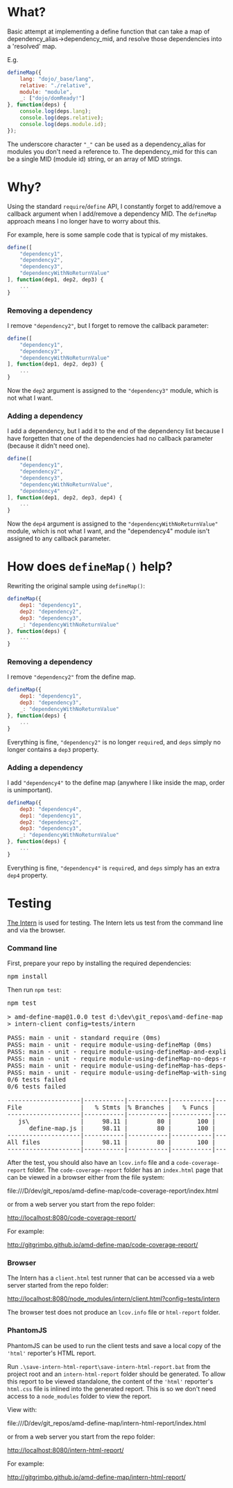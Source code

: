 # What?

Basic attempt at implementing a define function that can take a map of dependency_alias->dependency_mid, and
resolve those dependencies into a 'resolved' map.

E.g.

````javascript
defineMap({
    lang: "dojo/_base/lang",
    relative: "./relative",
    module: "module",
    _: ["dojo/domReady!"]
}, function(deps) {
    console.log(deps.lang);
    console.log(deps.relative);
    console.log(deps.module.id);
});
````

The underscore character `"_"` can be used as a dependency_alias for modules you don't need a reference to.  The
dependency_mid for this can be a single MID (module id) string, or an array of MID strings.

# Why?

Using the standard `require`/`define` API, I constantly forget to add/remove a callback argument when I add/remove
a dependency MID.  The `defineMap` approach means I no longer have to worry about this.

For example, here is some sample code that is typical of my mistakes.

````javascript
define([
    "dependency1",
    "dependency2",
    "dependency3",
    "dependencyWithNoReturnValue"
], function(dep1, dep2, dep3) {
    ...
}
````

### Removing a dependency

I remove `"dependency2"`, but I forget to remove the callback parameter:

````javascript
define([
    "dependency1",
    "dependency3",
    "dependencyWithNoReturnValue"
], function(dep1, dep2, dep3) {
    ...
}
````

Now the `dep2` argument is assigned to the `"dependency3"` module, which is not what I want.

### Adding a dependency

I add a dependency, but I add it to the end of the dependency list because I have forgetten that one of the
dependencies had no callback parameter (because it didn't need one).

````javascript
define([
    "dependency1",
    "dependency2",
    "dependency3",
    "dependencyWithNoReturnValue",
    "dependency4"
], function(dep1, dep2, dep3, dep4) {
    ...
}
````

Now the `dep4` argument is assigned to the `"dependencyWithNoReturnValue"` module, which is not what I want, and
the "dependency4" module isn't assigned to any callback parameter.

# How does `defineMap()` help?

Rewriting the original sample using `defineMap()`:

````javascript
defineMap({
    dep1: "dependency1",
    dep2: "dependency2",
    dep3: "dependency3",
    _: "dependencyWithNoReturnValue"
}, function(deps) {
    ...
}
````

### Removing a dependency

I remove `"dependency2"` from the define map.

````javascript
defineMap({
    dep1: "dependency1",
    dep3: "dependency3",
    _: "dependencyWithNoReturnValue"
}, function(deps) {
    ...
}
````

Everything is fine, `"dependency2"` is no longer `require`d, and `deps` simply no longer contains a `dep3` property.

### Adding a dependency

I add `"dependency4"` to the define map (anywhere I like inside the map, order is unimportant).

````javascript
defineMap({
    dep3: "dependency4",
    dep1: "dependency1",
    dep2: "dependency2",
    dep3: "dependency3",
    _: "dependencyWithNoReturnValue"
}, function(deps) {
    ...
}
````

Everything is fine, `"dependency4"` is `require`d, and `deps` simply has an extra `dep4` property.

# Testing

[The Intern](http://theintern.io/) is used for testing.  The Intern lets us test from the command line and via the
browser.

### Command line

First, prepare your repo by installing the required dependencies:

<pre>npm install</pre>

Then run `npm test`:

<pre>
npm test

> amd-define-map@1.0.0 test d:\dev\git_repos\amd-define-map
> intern-client config=tests/intern

PASS: main - unit - standard require (0ms)
PASS: main - unit - require module-using-defineMap (0ms)
PASS: main - unit - require module-using-defineMap-and-explicit-mid (0ms)
PASS: main - unit - require module-using-defineMap-no-deps-return-object (0ms)
PASS: main - unit - require module-using-defineMap-has-deps-return-object (0ms)
PASS: main - unit - require module-using-defineMap-with-single-nonarray-unnamed-dep (10ms)
0/6 tests failed
0/6 tests failed

--------------------|-----------|-----------|-----------|-----------|
File                |   % Stmts |% Branches |   % Funcs |   % Lines |
--------------------|-----------|-----------|-----------|-----------|
   js\              |     98.11 |        80 |       100 |     98.11 |
      define-map.js |     98.11 |        80 |       100 |     98.11 |
--------------------|-----------|-----------|-----------|-----------|
All files           |     98.11 |        80 |       100 |     98.11 |
--------------------|-----------|-----------|-----------|-----------|
</pre>

After the test, you should also have an `lcov.info` file and a `code-coverage-report` folder.  The
`code-coverage-report` folder has an `index.html` page that can be viewed in a browser either from the file system:

file:///D/dev/git_repos/amd-define-map/code-coverage-report/index.html

or from a web server you start from the repo folder:

<http://localhost:8080/code-coverage-report/>

For example:

<http://gitgrimbo.github.io/amd-define-map/code-coverage-report/>

### Browser

The Intern has a `client.html` test runner that can be accessed via a web server started from the repo folder:

<http://localhost:8080/node_modules/intern/client.html?config=tests/intern>

The browser test does not produce an `lcov.info` file or `html-report` folder.

### PhantomJS

PhantomJS can be used to run the client tests and save a local copy of the `'html'` reporter's HTML report.

Run `.\save-intern-html-report\save-intern-html-report.bat` from the project root and an `intern-html-report`
folder should be generated.  To allow this report to be viewed standalone, the content of the `'html'` reporter's
`html.css` file is inlined into the generated report.  This is so we don't need access to a `node_modules` folder
to view the report.

View with:

file:///D/dev/git_repos/amd-define-map/intern-html-report/index.html

or from a web server you start from the repo folder:

<http://localhost:8080/intern-html-report/>

For example:

<http://gitgrimbo.github.io/amd-define-map/intern-html-report/>
